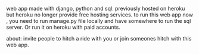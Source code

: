 web app made with django, python and sql. 
previously hosted on heroku but heroku no longer provide free hosting services. 
to run this web app now , you need to run manage.py file locally and have somewhere to run the sql server.
Or run it on heroku with paid accounts.

about: invite people to hitch a ride with you or join someones hitch with this web app.
